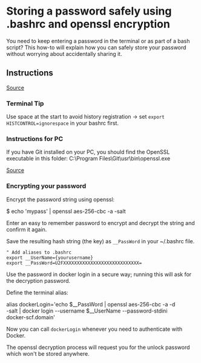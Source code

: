 # Storing a password safely using .bashrc and openssl encryption ####

You need to keep entering a password in the terminal or as part of a
bash script? This how-to will explain how you can safely store your
password without worrying about accidentally sharing it.

## Instructions

[Source](https://stackoverflow.com/a/10115394)

### Terminal Tip

Use space at the start to avoid history registration -> set `export
HISTCONTROL=ignorespace` in your bashrc first.

### Instructions for PC

If you have Git installed on your PC, you should find the OpenSSL
executable in this folder: C:\Program Files\Git\usr\bin\openssl.exe

[Source](https://stackoverflow.com/a/51757939)

### Encrypting your password

Encrypt the password string using openssl:

  $ echo 'mypass' | openssl aes-256-cbc -a -salt

Enter an easy to remember password to encrypt and decrypt the string
and confirm it again.

Save the resulting hash string (the key) as `__PassWord` in your
~/.bashrc file.

```
" Add aliases to .bashrc
export __UserName={yourusername}
export __PassWord=U2FXXXXXXXXXXXXXXXXXXXXXXXXXXXX=
```

Use the password in docker login in a secure way; running this will
ask for the decryption password.

Define the terminal alias:

  alias dockerLogin='echo $__PassWord | openssl aes-256-cbc -a -d \
  -salt | docker login --username $__UserName --password-stdini \
  docker-scf.domain'

Now you can call `dockerLogin` whenever you need to authenticate with
Docker.

The openssl decryption process will request you for the unlock
password which won't be stored anywhere.

